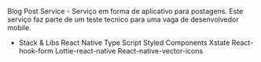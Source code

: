 Blog Post Service
    - Serviço em forma de aplicativo para postagens.
      Este serviço faz parte de um teste tecnico para uma vaga de desenvolvedor mobile.
   -  Stack & Libs
      React Native
      Type Script
      Styled Components
      Xstate
      React-hook-form
      Lottie-react-native
      React-native-vector-icons
